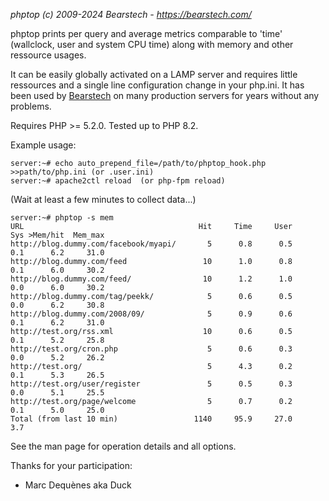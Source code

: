 *phptop (c) 2009-2024 Bearstech - https://bearstech.com/*

phptop prints per query and average metrics comparable to 'time' (wallclock,
user and system CPU time) along with memory and other ressource usages.

It can be easily globally activated on a LAMP server and requires little
ressources and a single line configuration change in your php.ini. It has been
used by [Bearstech](https://bearstech.com/) on many production servers for
years without any problems.

Requires PHP >= 5.2.0. Tested up to PHP 8.2.

Example usage:

    server:~# echo auto_prepend_file=/path/to/phptop_hook.php >>path/to/php.ini (or .user.ini)
    server:~# apache2ctl reload  (or php-fpm reload)

(Wait at least a few minutes to collect data...)

    server:~# phptop -s mem
    URL                                       Hit     Time     User      Sys >Mem/hit  Mem_max
    http://blog.dummy.com/facebook/myapi/       5      0.8      0.5      0.1      6.2     31.0
    http://blog.dummy.com/feed                 10      1.0      0.8      0.1      6.0     30.2
    http://blog.dummy.com/feed/                10      1.2      1.0      0.0      6.0     30.2
    http://blog.dummy.com/tag/peekk/            5      0.6      0.5      0.0      6.2     30.8
    http://blog.dummy.com/2008/09/              5      0.9      0.6      0.1      6.2     31.0
    http://test.org/rss.xml                    10      0.6      0.5      0.1      5.2     25.8
    http://test.org/cron.php                    5      0.6      0.3      0.0      5.2     26.2
    http://test.org/                            5      4.3      0.2      0.1      5.3     26.5
    http://test.org/user/register               5      0.5      0.3      0.0      5.1     25.5
    http://test.org/page/welcome                5      0.7      0.2      0.1      5.0     25.0
    Total (from last 10 min)                 1140     95.9     27.0      3.7


See the man page for operation details and all options.

Thanks for your participation:
* Marc Dequènes aka Duck


